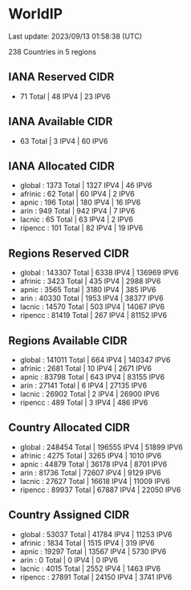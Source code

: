 # WorldIP

Last update: 2023/09/13 01:58:38 (UTC)

238 Countries in 5 regions

## IANA Reserved CIDR

- 71 Total | 48 IPV4 | 23 IPV6

## IANA Available CIDR

- 63 Total | 3 IPV4 | 60 IPV6

## IANA Allocated CIDR

- global : 1373 Total | 1327 IPV4 | 46 IPV6
- afrinic : 62 Total | 60 IPV4 | 2 IPV6
- apnic : 196 Total | 180 IPV4 | 16 IPV6
- arin : 949 Total | 942 IPV4 | 7 IPV6
- lacnic : 65 Total | 63 IPV4 | 2 IPV6
- ripencc : 101 Total | 82 IPV4 | 19 IPV6

## Regions Reserved CIDR

- global : 143307 Total | 6338 IPV4 | 136969 IPV6
- afrinic : 3423 Total | 435 IPV4 | 2988 IPV6
- apnic : 3565 Total | 3180 IPV4 | 385 IPV6
- arin : 40330 Total | 1953 IPV4 | 38377 IPV6
- lacnic : 14570 Total | 503 IPV4 | 14067 IPV6
- ripencc : 81419 Total | 267 IPV4 | 81152 IPV6

## Regions Available CIDR

- global : 141011 Total | 664 IPV4 | 140347 IPV6
- afrinic : 2681 Total | 10 IPV4 | 2671 IPV6
- apnic : 83798 Total | 643 IPV4 | 83155 IPV6
- arin : 27141 Total | 6 IPV4 | 27135 IPV6
- lacnic : 26902 Total | 2 IPV4 | 26900 IPV6
- ripencc : 489 Total | 3 IPV4 | 486 IPV6

## Country Allocated CIDR

- global : 248454 Total | 196555 IPV4 | 51899 IPV6
- afrinic : 4275 Total | 3265 IPV4 | 1010 IPV6
- apnic : 44879 Total | 36178 IPV4 | 8701 IPV6
- arin : 81736 Total | 72607 IPV4 | 9129 IPV6
- lacnic : 27627 Total | 16618 IPV4 | 11009 IPV6
- ripencc : 89937 Total | 67887 IPV4 | 22050 IPV6

## Country Assigned CIDR

- global : 53037 Total | 41784 IPV4 | 11253 IPV6
- afrinic : 1834 Total | 1515 IPV4 | 319 IPV6
- apnic : 19297 Total | 13567 IPV4 | 5730 IPV6
- arin : 0 Total | 0 IPV4 | 0 IPV6
- lacnic : 4015 Total | 2552 IPV4 | 1463 IPV6
- ripencc : 27891 Total | 24150 IPV4 | 3741 IPV6
